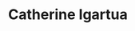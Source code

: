 ---
# Display name
title: Catherine Igartua

# Is this the primary user of the site?
superuser: false # true or false

# Role/position
role: Sr. Director, Tempus

social:
- icon: linkedin
  icon_pack: fab
  link: https://www.linkedin.com/in/catherineigartua/
#- icon: github
#  icon_pack: fab
#  link: https://github.com/rossfarrugia
#- icon: link
#  icon_pack: fas
#  link: https://epijim.uk


# Enter email to display Gravatar (if Gravatar enabled in Config)
#email: 'james.black.jb2@roche.com'

# Highlight the author in author lists? (true/false)
highlight_name: false

# Organizational groups that you belong to (for People widget)
#   Set this to `[]` or comment out if you are not using People widget.
user_groups:
- Keynotes 2022
---